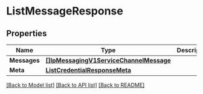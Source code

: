 # ListMessageResponse

## Properties

Name | Type | Description | Notes
------------ | ------------- | ------------- | -------------
**Messages** | [**[]IpMessagingV1ServiceChannelMessage**](IpMessagingV1ServiceChannelMessage.md) |  |[optional] 
**Meta** | [**ListCredentialResponseMeta**](ListCredentialResponseMeta.md) |  |[optional] 

[[Back to Model list]](../README.md#documentation-for-models) [[Back to API list]](../README.md#documentation-for-api-endpoints) [[Back to README]](../README.md)


